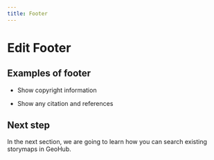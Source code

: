 ```yaml
---
title: Footer
---
```


# Edit Footer

## Examples of footer

- Show copyright information

- Show any citation and references

## Next step

In the next section, we are going to learn how you can search existing storymaps in GeoHub.
